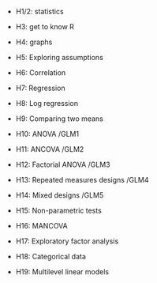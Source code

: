 

- H1/2: statistics
- H3: get to know R
- H4: graphs
- H5: Exploring assumptions
- H6: Correlation
- H7: Regression
- H8: Log regression
- H9: Comparing two means

- H10: ANOVA /GLM1
- H11: ANCOVA /GLM2
- H12: Factorial ANOVA /GLM3
- H13: Repeated measures designs /GLM4
- H14: Mixed designs /GLM5

- H15: Non-parametric tests
- H16: MANCOVA
- H17: Exploratory factor analysis
- H18: Categorical data
- H19: Multilevel linear models
